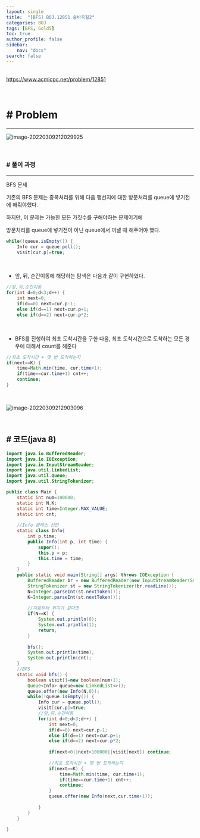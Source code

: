 ```yaml
---
layout: single
title:  "[BFS] BOJ.12851 숨바꼭질2"
categories: BOJ
tags: [BFS, Gold5]
toc: true
author_profile: false
sidebar:
    nav: "docs"
search: false
---
```


<br><https://www.acmicpc.net/problem/12851>

<br>

# # Problem

--------------------------------------------------------------------------------------

![image-20220309212029925](../images/2022-03-09-boj-12851/image-20220309212029925.png)



<br>

### # 풀이 과정

******************************************************************

BFS 문제

기존의 BFS 문제는 중복처리를 위해 다음 행선지에 대한 방문처리를 queue에 넣기전에 해줘야했다. <br>

하지만, 이 문제는 가능한 모든 가짓수를 구해야하는 문제이기에 <br>

방문처리를 queue에 넣기전이 아닌 queue에서 꺼낼 때 해주어야 했다.

```java
while(!queue.isEmpty()) {
	Info cur = queue.poll();
	visit[cur.p]=true;
```

<br>

- 앞, 뒤, 순간이동에 해당하는 탐색은 다음과 같이 구현하였다.

```java
//앞,뒤,순간이동
for(int d=0;d<3;d++) {
	int next=0;
	if(d==0) next=cur.p-1;
	else if(d==1) next=cur.p+1;
	else if(d==2) next=cur.p*2;
```

<br>

- BFS를 진행하여 최초 도착시간을 구한 다음, 최초 도착시간으로 도착하는 모든 경우에 대해서 count를 해준다

```java
//최초 도착시간 + 몇 번 도착하는지 
if(next==K) {
	time=Math.min(time, cur.time+1);
	if(time==cur.time+1) cnt++;
	continue;
}
```

<br>


![image-20220309212903096](../images/2022-03-09-boj-12851/image-20220309212903096.png)
				

<br>

## # 코드(java 8)

```java
import java.io.BufferedReader;
import java.io.IOException;
import java.io.InputStreamReader;
import java.util.LinkedList;
import java.util.Queue;
import java.util.StringTokenizer;

public class Main {
	static int num=100000;
	static int N,K;
	static int time=Integer.MAX_VALUE;
	static int cnt;
    
	//Info 클래스 선언
	static class Info{
		int p,time;
		public Info(int p, int time) {
			super();
			this.p = p;
			this.time = time;
		}
	}
	public static void main(String[] args) throws IOException {
		BufferedReader br = new BufferedReader(new InputStreamReader(System.in));
		StringTokenizer st = new StringTokenizer(br.readLine());
		N=Integer.parseInt(st.nextToken());
		K=Integer.parseInt(st.nextToken());
	
		//처음부터 위치가 같다면
		if(N==K) {
			System.out.println(0);
			System.out.println(1);
			return;
		}
        
		bfs();	
		System.out.println(time);
		System.out.println(cnt);
	}
	//BFS
	static void bfs() {
		boolean visit[]=new boolean[num+1];
		Queue<Info> queue=new LinkedList<>();
		queue.offer(new Info(N,0));
		while(!queue.isEmpty()) {
			Info cur = queue.poll();
			visit[cur.p]=true;
			//앞,뒤,순간이동
			for(int d=0;d<3;d++) {
				int next=0;
				if(d==0) next=cur.p-1;
				else if(d==1) next=cur.p+1;
				else if(d==2) next=cur.p*2;
				
				if(next<0||next>100000||visit[next]) continue;
				
				//최초 도착시간 + 몇 번 도착하는지 
				if(next==K) {
					time=Math.min(time, cur.time+1);
					if(time==cur.time+1) cnt++;
					continue;
				}
				queue.offer(new Info(next,cur.time+1));
				
			}
		}
	}
	
}

```

